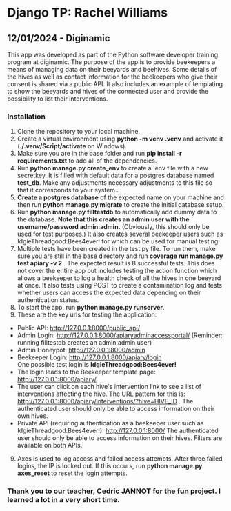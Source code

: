 # Django TP: Rachel Williams
## 12/01/2024 - Diginamic

This app was developed as part of the Python software developer training program at diginamic. The purpose of the app is to provide beekeepers a means of managing data on their beeyards and beehives. Some details of the hives as well as contact information for the beekeepers who give their consent is shared via a public API. It also includes an example of templating to show the beeyards and hives of the connected user and provide the possibility to list their interventions.

### Installation

1. Clone the repository to your local machine.
2. Create a virtual environment using **python -m venv .venv** and activate it (**./.venv/Script/activate** on Windows).
3. Make sure you are in the base folder and run **pip install -r requirements.txt** to add all of the dependencies.
4. Run **python manage.py create_env** to create a .env file with a new secretkey. It is filled with default data for a postgres database named __test_db__. Make any adjustments necessary adjustments to this file so that it corresponds to your system..
5. **Create a postgres database** of the expected name on your machine and then run **python manage.py migrate** to create the initial database setup.
6. Run **python manage.py filltestdb** to automatically add dummy data to the database. __Note that this creates an admin user with the username/password **admin:admin**.__ (Obviously, this should only be used for test purposes.) It also creates several beekeeper users such as IdgieThreadgood:Bees4ever! for which can be used for manual testing.
7. Multiple tests have been created in the test.py file. To run them, make sure you are still in the base directory and run **coverage run manage.py test apiary -v 2** . The expected result is 8 successful tests. This does not cover the entire app but includes testing the action function which allows a beekeeper to log a health check of all the hives in one beeyard at once. It also tests using POST to create a contamination log and tests whether users can access the expected data depending on their authentication status.
8. To start the app, run **python manage.py runserver**.
9. These are the key urls for testing the application:
- Public API: http://127.0.0.1:8000/public_api/
- Admin Login: http://127.0.0.1:8000/apiaryadminaccessportal/ (Reminder: running filltestdb creates an admin:admin user)
- Admin Honeypot: http://127.0.0.1:8000/admin
- Beekeeper Login: http://127.0.0.1:8000/apiary/login  
  One possible test login is **IdgieThreadgood:Bees4ever!**
- The login leads to the Beekeeper template page: http://127.0.0.1:8000/apiary/
- The user can click on each hive's intervention link to see a list of interventions affecting the hive. The URL pattern for this is: http://127.0.0.1:8000/apiary/interventions/?hive=HIVE_ID . The authenticated user should only be able to access information on their own hives.
- Private API (requiring authentication as a beekeeper user such as IdgieThreadgood:Bees4ever!): http://127.0.0.1:8000/ The authenticated user should only be able to access information on their hives. Filters are available on both APIs.
9. Axes is used to log access and failed access attempts. After three failed logins, the IP is locked out. If this occurs, run **python manage.py axes_reset** to reset the login attempts.

### Thank you to our teacher, Cedric JANNOT for the fun project. I learned a lot in a very short time. 
